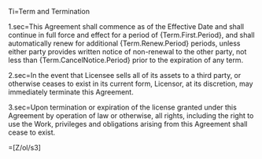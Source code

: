 Ti=Term and Termination

1.sec=This Agreement shall commence as of the Effective Date and shall continue in full force and effect for a period of {Term.First.Period}, and shall automatically renew for additional {Term.Renew.Period} periods, unless either party provides written notice of non-renewal to the other party, not less than {Term.CancelNotice.Period} prior to the expiration of any term.

2.sec=In the event that Licensee sells all of its assets to a third party, or otherwise ceases to exist in its current form, Licensor, at its discretion, may immediately terminate this Agreement.

3.sec=Upon termination or expiration of the license granted under this Agreement by operation of law or otherwise, all rights, including the right to use the Work, privileges and obligations arising from this Agreement shall cease to exist.

=[Z/ol/s3]